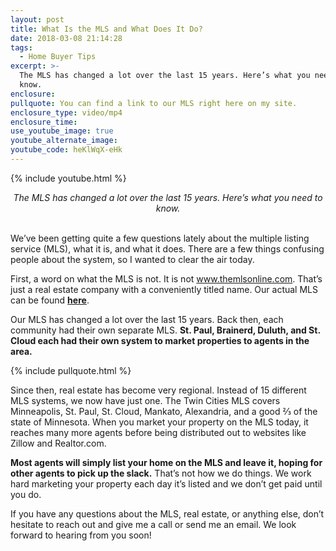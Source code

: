 ```yaml
---
layout: post
title: What Is the MLS and What Does It Do?
date: 2018-03-08 21:14:28
tags:
  - Home Buyer Tips
excerpt: >-
  The MLS has changed a lot over the last 15 years. Here’s what you need to
  know.
enclosure:
pullquote: You can find a link to our MLS right here on my site.
enclosure_type: video/mp4
enclosure_time:
use_youtube_image: true
youtube_alternate_image:
youtube_code: heKlWqX-eHk
---
```


{% include youtube.html %}

<center><em>The MLS has changed a lot over the last 15 years. Here&rsquo;s what you need to know.</em></center>

<center>&nbsp;</center>

We’ve been getting quite a few questions lately about the multiple listing service (MLS), what it is, and what it does. There are a few things confusing people about the system, so I wanted to clear the air today.

First, a word on what the MLS is not. It is not www.themlsonline.com. That’s just a real estate company with a conveniently titled name. Our actual MLS can be found **[here](http://www.saintcloudrealestate.com/)**.

Our MLS has changed a lot over the last 15 years. Back then, each community had their own separate MLS. **St. Paul, Brainerd, Duluth, and St. Cloud each had their own system to market properties to agents in the area.**

{% include pullquote.html %}

Since then, real estate has become very regional. Instead of 15 different MLS systems, we now have just one. The Twin Cities MLS covers Minneapolis, St. Paul, St. Cloud, Mankato, Alexandria, and a good ⅔ of the state of Minnesota. When you market your property on the MLS today, it reaches many more agents before being distributed out to websites like Zillow and Realtor.com.

**Most agents will simply list your home on the MLS and leave it, hoping for other agents to pick up the slack.** That’s not how we do things. We work hard marketing your property each day it’s listed and we don’t get paid until you do.&nbsp;

If you have any questions about the MLS, real estate, or anything else, don’t hesitate to reach out and give me a call or send me an email. We look forward to hearing from you soon!<br>&nbsp;